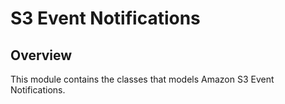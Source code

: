 # S3 Event Notifications

## Overview

This module contains the classes that models Amazon S3 Event Notifications. 
